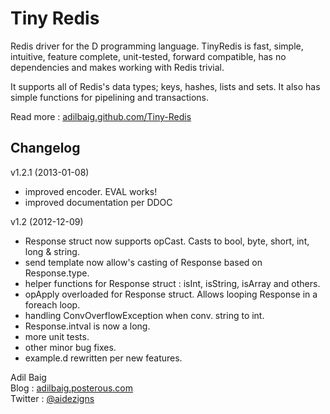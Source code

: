 Tiny Redis
==========
Redis driver for the D programming language. TinyRedis is fast, simple, intuitive, feature complete, unit-tested, forward compatible, has no dependencies and makes working with Redis trivial.

It supports all of Redis's data types; keys, hashes, lists and sets. It also has simple functions for pipelining and transactions.

Read more : [adilbaig.github.com/Tiny-Redis](http://adilbaig.github.com/Tiny-Redis)

Changelog
---------

v1.2.1 (2013-01-08)
- improved encoder. EVAL works!
- improved documentation per DDOC

v1.2 (2012-12-09)
- Response struct now supports opCast. Casts to bool, byte, short, int, long & string.
- send template now allow's casting of Response based on Response.type.
- helper functions for Response struct : isInt, isString, isArray and others.
- opApply overloaded for Response struct. Allows looping Response in a foreach loop.
- handling ConvOverflowException when conv. string to int.
- Response.intval is now a long.
- more unit tests.
- other minor bug fixes.
- example.d rewritten per new features.

Adil Baig
<br />Blog : [adilbaig.posterous.com](http://adilbaig.posterous.com)
<br />Twitter : [@aidezigns](http://twitter.com/aidezigns)
